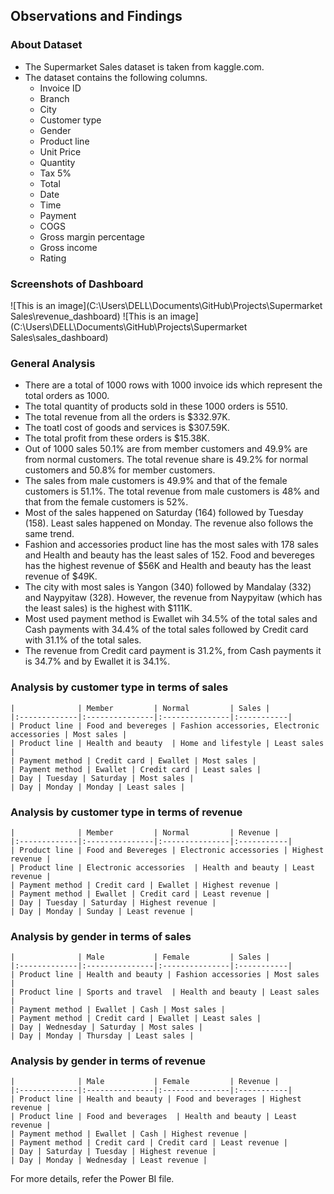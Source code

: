 ## Observations and Findings ##

### About Dataset ###

* The Supermarket Sales dataset is taken from kaggle.com.
* The dataset contains the following columns.
	- Invoice ID
	- Branch
	- City
	- Customer type
	- Gender
	- Product line
	- Unit Price
	- Quantity
	- Tax 5%
	- Total
	- Date
	- Time
	- Payment
	- COGS
	- Gross margin percentage
	- Gross income
	- Rating

### Screenshots of Dashboard ###

![This is an image](C:\Users\DELL\Documents\GitHub\Projects\Supermarket Sales\revenue_dashboard)
![This is an image](C:\Users\DELL\Documents\GitHub\Projects\Supermarket Sales\sales_dashboard)

### General Analysis ###

* There are a total of 1000 rows with 1000 invoice ids which represent the total orders as 1000.
* The total quantity of products sold in these 1000 orders is 5510.
* The total revenue from all the orders is $332.97K.
* The toatl cost of goods and services is $307.59K.
* The total profit from these orders is $15.38K.
* Out of 1000 sales 50.1% are from member customers and 49.9% are from normal customers. The total revenue share is 49.2% for normal customers and 50.8% for member customers.
* The sales from male customers is 49.9% and that of the female customers is 51.1%. The total revenue from male customers is 48% and that from the female customers is 52%.
* Most of the sales happened on Saturday (164) followed by Tuesday (158). Least sales happened on Monday. The revenue also follows the same trend.
* Fashion and accessories product line has the most sales with 178 sales and Health and beauty has the least sales of 152. Food and bevereges has the highest revenue of $56K and Health and beauty has the least revenue of $49K.
* The city with most sales is Yangon (340) followed by Mandalay (332) and Naypyitaw (328). However, the revenue from Naypyitaw (which has the least sales) is the highest with $111K.
* Most used payment method is Ewallet wih 34.5% of the total sales and Cash payments with 34.4% of the total sales followed by Credit card with 31.1% of the total sales.
* The revenue from Credit card payment is 31.2%, from Cash payments it is 34.7% and by Ewallet it is 34.1%.


### Analysis by customer type in terms of sales ###

	|              | Member         | Normal         | Sales |
	|:-------------|:---------------|:---------------|:-----------|
	| Product line | Food and bevereges | Fashion accessories, Electronic accessories | Most sales |
	| Product line | Health and beauty  | Home and lifestyle | Least sales |
	| Payment method | Credit card | Ewallet | Most sales |
	| Payment method | Ewallet | Credit card | Least sales |
	| Day | Tuesday | Saturday | Most sales |
	| Day | Monday | Monday | Least sales |

### Analysis by customer type in terms of revenue ###

	|              | Member         | Normal         | Revenue |
	|:-------------|:---------------|:---------------|:-----------|
	| Product line | Food and Bevereges | Electronic accessories | Highest revenue |
	| Product line | Electronic accessories  | Health and beauty | Least revenue |
	| Payment method | Credit card | Ewallet | Highest revenue |
	| Payment method | Ewallet | Credit card | Least revenue |
	| Day | Tuesday | Saturday | Highest revenue |
	| Day | Monday | Sunday | Least revenue |

### Analysis by gender in terms of sales ###

	|              | Male           | Female         | Sales |
	|:-------------|:---------------|:---------------|:-----------|
	| Product line | Health and beauty | Fashion accessories | Most sales |
	| Product line | Sports and travel  | Health and beauty | Least sales |
	| Payment method | Ewallet | Cash | Most sales |
	| Payment method | Credit card | Ewallet | Least sales |
	| Day | Wednesday | Saturday | Most sales |
	| Day | Monday | Thursday | Least sales |


### Analysis by gender in terms of revenue ###

	|              | Male           | Female         | Revenue |
	|:-------------|:---------------|:---------------|:-----------|
	| Product line | Health and beauty | Food and beverages | Highest revenue |
	| Product line | Food and beverages  | Health and beauty | Least revenue |
	| Payment method | Ewallet | Cash | Highest revenue |
	| Payment method | Credit card | Credit card | Least revenue |
	| Day | Saturday | Tuesday | Highest revenue |
	| Day | Monday | Wednesday | Least revenue |


For more details, refer the Power BI file.
